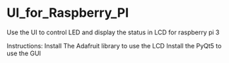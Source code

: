 # UI_for_Raspberry_PI
Use the UI to control LED and display the status in LCD for raspberry pi 3

Instructions:
Install The Adafruit library to use the LCD
Install the PyQt5 to use the GUI
